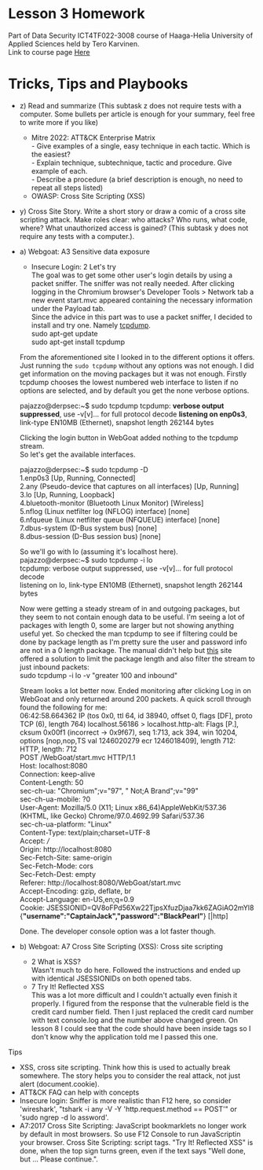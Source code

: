 # Lesson 3 Homework

Part of Data Security ICT4TF022-3008 course of Haaga-Helia University of Applied Sciences held by Tero Karvinen.  
Link to course page [Here](https://terokarvinen.com/2021/data-security-2022p3-ict4tf022-3008/)

# Tricks, Tips and Playbooks

* z) Read and summarize (This subtask z does not require tests with a computer. Some bullets per article is enough for your summary, feel free to write more if you like)  
  + Mitre 2022: ATT&CK Enterprise Matrix  
        - Give examples of a single, easy technique in each tactic. Which is the easiest?  
        - Explain technique, subtechnique, tactic and procedure. Give example of each.  
        - Describe a procedure (a brief description is enough, no need to repeat all steps listed)  
  +  OWASP: Cross Site Scripting (XSS)  
* y) Cross Site Story. Write a short story or draw a comic of a cross site  
  scripting attack. Make roles clear: who attacks? Who runs, what code, where? What unauthorized access is gained? (This subtask y does not require
  any tests with a computer.).  
* a) Webgoat: A3 Sensitive data exposure  
    + Insecure Login: 2 Let's try  
    The goal was to get some other user's login details by using a packet sniffer. The sniffer was not really needed. After clicking logging in the Chromium browser's Developer Tools > Network tab a new event start.mvc appeared containing the necessary information under the Payload tab.  
    Since the advice in this part was to use a packet sniffer, I decided to install and try one. Namely [tcpdump](https://www.baeldung.com/linux/sniffing-packet-tcpdump).  
    sudo apt-get update  
    sudo apt-get install tcpdump  

    From the aforementioned site I looked in to the different options it offers.  
    Just running the `sudo tcpdump` without any options was not enough. I did get information on the moving packages but it was not enough. Firstly tcpdump chooses the lowest numbered web interface to listen if no options are selected, and by default you get the none verbose options.  

    pajazzo@derpsec:\~$ sudo tcpdump
    tcpdump: **verbose output suppressed**, use -v\[v]... for full protocol decode
    **listening on enp0s3**, link-type EN10MB (Ethernet), snapshot length 262144 bytes

    Clicking the login button in WebGoat added nothing to the tcpdump stream.  
    So let's get the available interfaces.  
      
    pajazzo@derpsec:~$ sudo tcpdump -D  
    1.enp0s3 [Up, Running, Connected]  
    2.any (Pseudo-device that captures on all interfaces) [Up, Running]  
    3.lo [Up, Running, Loopback]  
    4.bluetooth-monitor (Bluetooth Linux Monitor) \[Wireless]  
    5.nflog (Linux netfilter log (NFLOG) interface) \[none]  
    6.nfqueue (Linux netfilter queue (NFQUEUE) interface) \[none]  
    7.dbus-system (D-Bus system bus) \[none]  
    8.dbus-session (D-Bus session bus) \[none]  
      
    So we'll go with lo (assuming it's localhost here).  
    pajazzo@derpsec:~$ sudo tcpdump -i lo  
    tcpdump: verbose output suppressed, use -v\[v]...   for full protocol decode  
    listening on lo, link-type EN10MB (Ethernet),  snapshot length 262144 bytes  
      
    Now were getting a steady stream of in and outgoing packages, but they seem to not contain enough data to be useful. I'm seeing a lot of packages with length 0, some are larger but not showing anything useful yet. So checked the man tcpdump to see if filtering could be done by package length as I'm pretty sure the user and password info are not in a 0 length package. The manual didn't help but [this](https://www.baeldung.com/linux/sniffing-packet-tcpdump) site offered a solution to limit the package length and also filter the stream to just inbound packets:  
    sudo tcpdump -i lo -v "greater 100 and inbound"  

    Stream looks a lot better now. Ended monitoring after clicking Log in on WebGoat and only returned around 200 packets. A quick scroll through found the following for me:  
    06:42:58.664362 IP (tos 0x0, ttl 64, id 38940, offset 0, flags \[DF], proto TCP (6), length 764)
    localhost.56186 > localhost.http-alt: Flags \[P.], cksum 0x00f1 (incorrect -> 0x9f67), seq 1:713, ack 394, win 10204, options [nop,nop,TS val 1246020279 ecr 1246018409], length 712: HTTP, length: 712  
    POST /WebGoat/start.mvc HTTP/1.1  
    Host: localhost:8080  
    Connection: keep-alive  
    Content-Length: 50  
    sec-ch-ua: "Chromium";v="97", " Not;A Brand";v="99"  
    sec-ch-ua-mobile: ?0  
    User-Agent: Mozilla/5.0 (X11; Linux x86_64)AppleWebKit/537.36 (KHTML, like Gecko) Chrome/97.0.4692.99 Safari/537.36  
    sec-ch-ua-platform: "Linux"  
    Content-Type: text/plain;charset=UTF-8  
    Accept: */*  
    Origin: http://localhost:8080  
    Sec-Fetch-Site: same-origin  
    Sec-Fetch-Mode: cors  
    Sec-Fetch-Dest: empty  
    Referer: http://localhost:8080/WebGoat/start.mvc  
    Accept-Encoding: gzip, deflate, br  
    Accept-Language: en-US,en;q=0.9  
    Cookie:   JSESSIONID=QV8oFPd56Xw22TjpsXfuzDjaa7kk6ZAGiAO2mYl8  
    {**"username":"CaptainJack","password":"BlackPearl"**} \[|http]
  
    Done. The developer console option was a lot faster though.  

* b) Webgoat: A7 Cross Site Scripting (XSS): Cross site scripting
    + 2 What is XSS?  
    Wasn't much to do here. Followed the instructions and ended up with identical JSESSIONIDs on both opened tabs.  
    + 7 Try It! Reflected XSS  
    This was a lot more difficult and I couldn't actually even finish it properly. I figured from the response that the vulnerable field is the credit card number field. Then I just replaced the credit card number with text console.log and the number above changed green. On lesson 8 I could see that the code should have been inside <script> </script> tags so I don't know why the application told me I passed this one.  

Tips

* XSS, cross site scripting. Think how this is used to actually break
  somewhere. The story helps you to consider the real attack, not just alert
  (document.cookie).
* ATT&CK FAQ can help with concepts
* Insecure login: Sniffer is more realistic than F12 here, so consider
  'wireshark', "tshark -i any -V -Y 'http.request.method == POST'" or 'sudo
  ngrep -d lo assword'.
* A7:2017 Cross Site Scripting: JavaScript bookmarklets no longer work by
  default in most browsers. So use F12 Console to run JavaScriptin your
  browser. Cross Site Scripting: script tags. "Try It! Reflected XSS" is
  done, when the top sign turns green, even if the text says "Well done, but
  ... Please continue.".
